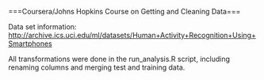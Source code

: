 ===Coursera/Johns Hopkins Course on Getting and Cleaning Data===

Data set information: http://archive.ics.uci.edu/ml/datasets/Human+Activity+Recognition+Using+Smartphones

All transformations were done in the run_analysis.R script, including renaming columns and merging test and training data.  